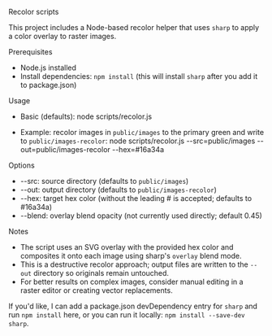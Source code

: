 Recolor scripts

This project includes a Node-based recolor helper that uses `sharp` to apply a color overlay to raster images.

Prerequisites
- Node.js installed
- Install dependencies: `npm install` (this will install `sharp` after you add it to package.json)

Usage
- Basic (defaults):
  node scripts/recolor.js

- Example: recolor images in `public/images` to the primary green and write to `public/images-recolor`:
  node scripts/recolor.js --src=public/images --out=public/images-recolor --hex=#16a34a

Options
- --src: source directory (defaults to `public/images`)
- --out: output directory (defaults to `public/images-recolor`)
- --hex: target hex color (without the leading # is accepted; defaults to #16a34a)
- --blend: overlay blend opacity (not currently used directly; default 0.45)

Notes
- The script uses an SVG overlay with the provided hex color and composites it onto each image using sharp's `overlay` blend mode.
- This is a destructive recolor approach; output files are written to the `--out` directory so originals remain untouched.
- For better results on complex images, consider manual editing in a raster editor or creating vector replacements.

If you'd like, I can add a package.json devDependency entry for `sharp` and run `npm install` here, or you can run it locally: `npm install --save-dev sharp`.
